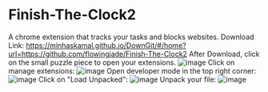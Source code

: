 # Finish-The-Clock2
A chrome extension that tracks your tasks and blocks websites.
  Download Link:
https://minhaskamal.github.io/DownGit/#/home?url=https://github.com/flowingjade/Finish-The-Clock2
  After Download, click on the small puzzle piece to open your extensions.
![image](https://github.com/flowingjade/Finish-The-Clock2/assets/89887340/2d13a5cf-9aa6-4614-98e3-a3e520f5bc5e)
  Click on manage extensions:
![image](https://github.com/flowingjade/Finish-The-Clock2/assets/89887340/23d58b2d-88ff-49b0-b6a4-506522e71089)
  Open developer mode in the top right corner:
![image](https://github.com/flowingjade/Finish-The-Clock2/assets/89887340/6e9fb73e-1d82-4871-9e61-22fe136742c9)
  Click on "Load Unpacked":
![image](https://github.com/flowingjade/Finish-The-Clock2/assets/89887340/6dc63dc4-a83d-452f-869d-85f6af3d4e46)
  Unpack your file:
![image](https://github.com/flowingjade/Finish-The-Clock2/assets/89887340/aca066db-6929-4aff-aba8-3167eb7d0c9f)


